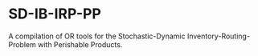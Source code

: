 # SD-IB-IRP-PP
A compilation of OR tools for the Stochastic-Dynamic Inventory-Routing-Problem with Perishable Products.
